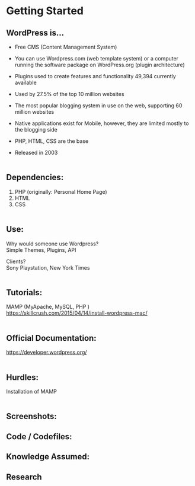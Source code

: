 # Getting Started


## WordPress is...

- Free CMS (Content Management System)<br>

- You can use Wordpress.com (web template system) or a computer running the software package on WordPress.org (plugin architecture)<br>

- Plugins used to create features and functionality 49,394 currently available<br>

- Used by 27.5% of the top 10 million websites<br>

- The most popular blogging system in use on the web, supporting 60 million websites<br>

- Native applications exist for Mobile, however, they are limited mostly to the blogging side<br>

- PHP, HTML, CSS are the base<br>

- Released in 2003<br><br>


## Dependencies:

1. PHP (originally: Personal Home Page)<br>
2. HTML<br>
3. CSS<br><br>


## Use:

Why would someone use Wordpress?<br>
Simple Themes, Plugins, API<br>

Clients?<br>
Sony Playstation, New York Times<br><br>


## Tutorials:

MAMP (MyApache, MySQL, PHP )<br>
https://skillcrush.com/2015/04/14/install-wordpress-mac/<br><br>


## Official Documentation:

https://developer.wordpress.org/<br><br>

## Hurdles:

Installation of MAMP<br><br>


## Screenshots:

## Code / Codefiles:

## Knowledge Assumed:

## Research
